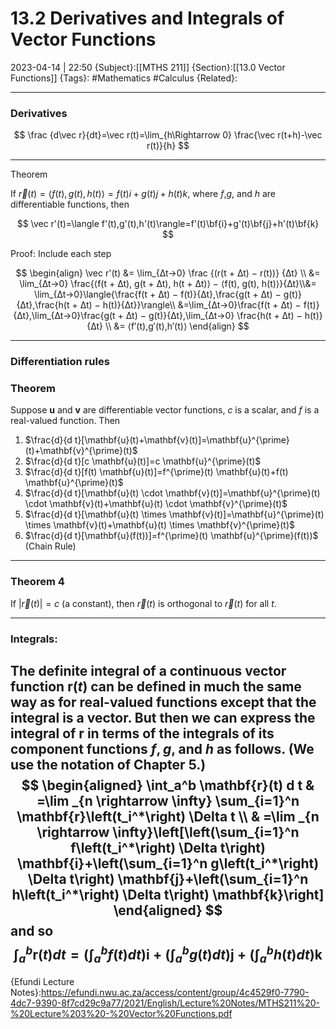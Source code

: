 # 13.2 Derivatives and Integrals of Vector Functions
2023-04-14 | 22:50
{Subject}:[[MTHS 211]]
{Section}:[[13.0 Vector Functions]]
{Tags}: #Mathematics #Calculus 
{Related}:

--- 
### Derivatives
$$ \frac {d\vec r}{dt}=\vec r(t)=\lim_{h\Rightarrow 0} \frac{\vec r(t+h)-\vec r(t)}{h} $$

---
Theorem

If $\vec r(t)=\langle f(t),g(t),h(t)\rangle=f(t)i+g(t)j+h(t)k$, where $f$,$g$, and $h$ are differentiable functions, then

$$ \vec r'(t)=\langle f'(t),g'(t),h'(t)\rangle=f'(t)\bf{i}+g'(t)\bf{j}+h'(t)\bf{k} $$

Proof: Include each step

$$ \begin{align} \vec r'(t) &= \lim_{∆t→0} \frac {(r(t + ∆t) − r(t))} {∆t} \\ &= \lim_{∆t→0} \frac{⟨f(t + ∆t), g(t + ∆t), h(t + ∆t)⟩ − ⟨f(t), g(t), h(t)⟩}{∆t}\\&= \lim_{∆t→0}\langle{\frac{f(t + ∆t) − f(t)}{∆t},\frac{g(t + ∆t) − g(t)}{∆t},\frac{h(t + ∆t) − h(t)}{∆t}}\rangle\\ &=\lim_{∆t→0}\frac{f(t + ∆t) − f(t)}{∆t},\lim_{∆t→0}\frac{g(t + ∆t) − g(t)}{∆t},\lim_{∆t→0} \frac{h(t + ∆t) − h(t)}{∆t} \\ &= ⟨f′(t),g′(t),h′(t)⟩ \end{align} $$

---

### Differentiation rules
### Theorem
Suppose $\mathbf{u}$ and $\mathbf{v}$ are differentiable vector functions, $c$ is a scalar, and $f$ is a real-valued function. Then
1. $\frac{d}{d t}[\mathbf{u}(t)+\mathbf{v}(t)]=\mathbf{u}^{\prime}(t)+\mathbf{v}^{\prime}(t)$
2. $\frac{d}{d t}[c \mathbf{u}(t)]=c \mathbf{u}^{\prime}(t)$
3. $\frac{d}{d t}[f(t) \mathbf{u}(t)]=f^{\prime}(t) \mathbf{u}(t)+f(t) \mathbf{u}^{\prime}(t)$
4. $\frac{d}{d t}[\mathbf{u}(t) \cdot \mathbf{v}(t)]=\mathbf{u}^{\prime}(t) \cdot \mathbf{v}(t)+\mathbf{u}(t) \cdot \mathbf{v}^{\prime}(t)$
5. $\frac{d}{d t}[\mathbf{u}(t) \times \mathbf{v}(t)]=\mathbf{u}^{\prime}(t) \times \mathbf{v}(t)+\mathbf{u}(t) \times \mathbf{v}^{\prime}(t)$
6. $\frac{d}{d t}[\mathbf{u}(f(t))]=f^{\prime}(t) \mathbf{u}^{\prime}(f(t))$
(Chain Rule)
---
### Theorem 4

If $|\vec r(t)|=c$ (a constant), then $\vec r(t)$ is orthogonal to $\vec r(t)$ for all $t$.

---
### Integrals:
The definite integral of a continuous vector function $\mathbf{r}(t)$ can be defined in much the same way as for real-valued functions except that the integral is a vector. But then we can express the integral of $\mathbf{r}$ in terms of the integrals of its component functions $f, g$, and $h$ as follows. (We use the notation of Chapter 5.)
$$
\begin{aligned}
\int_a^b \mathbf{r}(t) d t & =\lim _{n \rightarrow \infty} \sum_{i=1}^n \mathbf{r}\left(t_i^*\right) \Delta t \\
& =\lim _{n \rightarrow \infty}\left[\left(\sum_{i=1}^n f\left(t_i^*\right) \Delta t\right) \mathbf{i}+\left(\sum_{i=1}^n g\left(t_i^*\right) \Delta t\right) \mathbf{j}+\left(\sum_{i=1}^n h\left(t_i^*\right) \Delta t\right) \mathbf{k}\right]
\end{aligned}
$$
and so
$$
\int_a^b \mathbf{r}(t) d t=\left(\int_a^b f(t) d t\right) \mathbf{i}+\left(\int_a^b g(t) d t\right) \mathbf{j}+\left(\int_a^b h(t) d t\right) \mathbf{k}
$$
--- 
{Efundi Lecture Notes}:https://efundi.nwu.ac.za/access/content/group/4c4529f0-7790-4dc7-9390-8f7cd29c9a77/2021/English/Lecture%20Notes/MTHS211%20-%20Lecture%203%20-%20Vector%20Functions.pdf